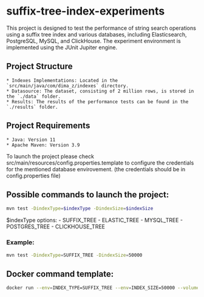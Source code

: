 # suffix-tree-index-experiments

This project is designed to test the performance of string search operations using a suffix tree index and various databases, including Elasticsearch, PostgreSQL, MySQL, and ClickHouse. The experiment environment is implemented using the JUnit Jupiter engine.

## Project Structure

    * Indexes Implementations: Located in the `src/main/java/com/dima_z/indexes` directory.
	* Datasource: The dataset, consisting of 2 million rows, is stored in the `./data` folder.
	* Results: The results of the performance tests can be found in the `./results` folder.

## Project Requirements

	* Java: Version 11
	* Apache Maven: Version 3.9

To launch the project please check src/main/resources/config.properties.template to configure the credentials for the mentioned database envirovement. (the credentials should be in config.properties file)

## Possible commands to launch the project:

```bash
mvn test -DindexType=$indexType -DindexSize=$indexSize
```

$indexType options:
	- SUFFIX_TREE
	- ELASTIC_TREE
	- MYSQL_TREE
	- POSTGRES_TREE
	- CLICKHOUSE_TREE

### Example:

```bash
mvn test -DindexType=SUFFIX_TREE -DindexSize=50000
```

## Docker command template:

```bash
docker run --env=INDEX_TYPE=SUFFIX_TREE --env=INDEX_SIZE=50000 --volume=./data:/suffix-tree-index-experiments/data --volume=./results:/suffix-tree-index-experiments/results --network=experiment-network suffix-tree-index-experiments
```
